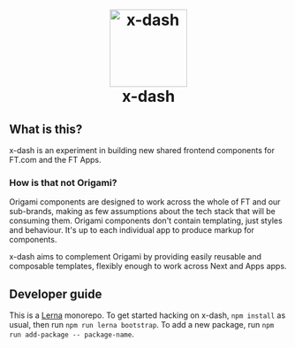 <h1 align="center">
	<img src="https://avatars2.githubusercontent.com/t/2642512?s=280&v=4" width="140" alt="x-dash"><br>
	x-dash
</h1>

## What is this?

x-dash is an experiment in building new shared frontend components for FT.com and the FT Apps.

### How is that not Origami?

Origami components are designed to work across the whole of FT and our sub-brands, making as few assumptions about the tech stack that will be consuming them. Origami components don't contain templating, just styles and behaviour. It's up to each individual app to produce markup for components.

x-dash aims to complement Origami by providing easily reusable and composable templates, flexibly enough to work across Next and Apps apps.

## Developer guide

This is a [Lerna](https://github.com/lerna/lerna) monorepo. To get started hacking on x-dash, `npm install` as usual, then run `npm run lerna bootstrap`. To add a new package, run `npm run add-package -- package-name`.
